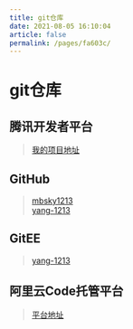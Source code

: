 ```yaml
---
title: git仓库
date: 2021-08-05 16:10:04
article: false
permalink: /pages/fa603c/
---
```


# git仓库

## 腾讯开发者平台
> [我的项目地址](https://mbsky.coding.net/)

## GitHub
> [mbsky1213](https://github.com/mbsky1213)  
> [yang-1213](https://github.com/yang-1213)
   
## GitEE
> [yang-1213](https://gitee.com/yang-1213)

## 阿里云Code托管平台
> [平台地址](https://codeup.aliyun.com/)

